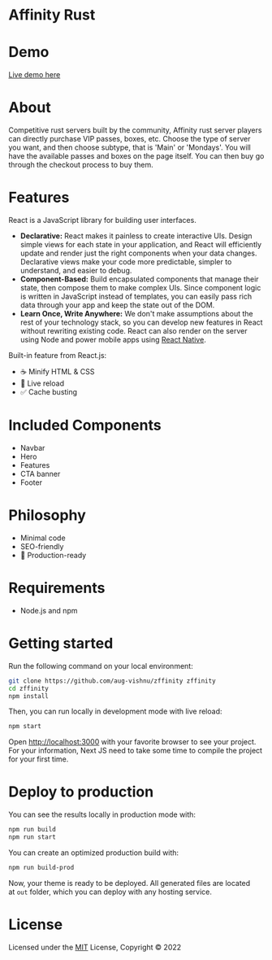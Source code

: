 # Affinity Rust

# Demo

[Live demo here](zffinity.vercel.app/)

# About

Competitive rust servers built by the community, Affinity rust server players can directly purchase VIP passes, boxes, etc. Choose the type of server you want, and then choose subtype, that is 'Main' or 'Mondays'. You will have the available passes and boxes on the page itself. You can then buy go through the checkout process to buy them.

# **Features**

React is a JavaScript library for building user interfaces.

- **Declarative:** React makes it painless to create interactive UIs. Design simple views for each state in your application, and React will efficiently update and render just the right components when your data changes. Declarative views make your code more predictable, simpler to understand, and easier to debug.
- **Component-Based:** Build encapsulated components that manage their state, then compose them to make complex UIs. Since component logic is written in JavaScript instead of templates, you can easily pass rich data through your app and keep the state out of the DOM.
- **Learn Once, Write Anywhere:** We don't make assumptions about the rest of your technology stack, so you can develop new features in React without rewriting existing code. React can also render on the server using Node and power mobile apps using [React Native](https://reactnative.dev/).

Built-in feature from React.js:

- ☕ Minify HTML & CSS
- 💨 Live reload
- ✅ Cache busting

# **Included Components**

- Navbar
- Hero
- Features
- CTA banner
- Footer

# **Philosophy**

- Minimal code
- SEO-friendly
- 🚀 Production-ready

# **Requirements**

- Node.js and npm

# **Getting started**

Run the following command on your local environment:

```bash
git clone https://github.com/aug-vishnu/zffinity zffinity
cd zffinity
npm install
```

Then, you can run locally in development mode with live reload:

```bash
npm start
```

Open [http://localhost:3000](http://localhost:3000/) with your favorite browser to see your project. For your information, Next JS need to take some time to compile the project for your first time.

# **Deploy to production**

You can see the results locally in production mode with:

```bash
npm run build
npm run start
```

You can create an optimized production build with:

```bash
npm run build-prod
```

Now, your theme is ready to be deployed. All generated files are located at `out` folder, which you can deploy with any hosting service.

# **License**

Licensed under the [MIT](https://opensource.org/licenses/MIT) License, Copyright © 2022
